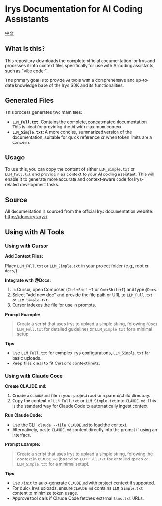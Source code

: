# Irys Documentation for AI Coding Assistants

[中文](./README.zh-cn.md)

## What is this?

This repository downloads the complete official documentation for Irys and processes it into context files specifically for use with AI coding assistants, such as "vibe coder".

The primary goal is to provide AI tools with a comprehensive and up-to-date knowledge base of the Irys SDK and its functionalities.

## Generated Files

This process generates two main files:

- **`LLM_Full.txt`**: Contains the complete, concatenated documentation. This is ideal for providing the AI with maximum context.
- **`LLM_Simple.txt`**: A more concise, summarized version of the documentation, suitable for quick reference or when token limits are a concern.

## Usage

To use this, you can copy the content of either `LLM_Simple.txt` or `LLM_Full.txt` and provide it as context to your AI coding assistant. This will enable it to generate more accurate and context-aware code for Irys-related development tasks.

## Source

All documentation is sourced from the official Irys documentation website: https://docs.irys.xyz/

## Using with AI Tools

### Using with Cursor

**Add Context Files:**

Place `LLM_Full.txt` or `LLM_Simple.txt` in your project folder (e.g., root or `docs/`).

**Integrate with @Docs:**

1. In Cursor, open Composer (`Ctrl+Shift+I` or `Cmd+Shift+I`) and type `@Docs`.
2. Select "Add new doc" and provide the file path or URL to `LLM_Full.txt` or `LLM_Simple.txt`.
3. Cursor indexes the file for use in prompts.

**Prompt Example:**

> Create a script that uses Irys to upload a simple string, following `@Docs LLM_Full.txt` for detailed guidelines or `LLM_Simple.txt` for a minimal setup.

**Tips:**

- Use `LLM_Full.txt` for complex Irys configurations, `LLM_Simple.txt` for basic uploads.
- Keep files clear to fit Cursor’s context limits.

### Using with Claude Code

**Create CLAUDE.md:**

1. Create a `CLAUDE.md` file in your project root or a parent/child directory.
2. Copy the content of `LLM_Full.txt` or `LLM_Simple.txt` into `CLAUDE.md`. This is the standard way for Claude Code to automatically ingest context.

**Run Claude Code:**

- Use the CLI: `claude --file CLAUDE.md` to load the context.
- Alternatively, paste `CLAUDE.md` content directly into the prompt if using an interface.

**Prompt Example:**

> Create a script that uses Irys to upload a simple string, following the context in `CLAUDE.md` (based on `LLM_Full.txt` for detailed specs or `LLM_Simple.txt` for a minimal setup).

**Tips:**

- Use `/init` to auto-generate `CLAUDE.md` with project context if supported.
- For quick Irys uploads, ensure `CLAUDE.md` contains `LLM_Simple.txt` content to minimize token usage.
- Approve tool calls if Claude Code fetches external `llms.txt` URLs.